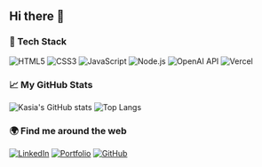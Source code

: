 ## Hi there 👋

### 🧰 Tech Stack
![HTML5](https://img.shields.io/badge/Code-HTML5-orange)
![CSS3](https://img.shields.io/badge/Style-CSS3-blue)
![JavaScript](https://img.shields.io/badge/Logic-JavaScript-yellow)
![Node.js](https://img.shields.io/badge/Backend-Node.js-green)
![OpenAI API](https://img.shields.io/badge/AI-OpenAI-black)
![Vercel](https://img.shields.io/badge/Deploy-Vercel-lightgrey)

### 📈 My GitHub Stats
![Kasia's GitHub stats](https://github-readme-stats.vercel.app/api?username=katawiecz&show_icons=true&theme=radical)
![Top Langs](https://github-readme-stats.vercel.app/api/top-langs/?username=katawiecz&layout=compact&theme=radical)

### 🌍 Find me around the web
[![LinkedIn](https://img.shields.io/badge/LinkedIn-Kasia%20Wieczorek-blue?logo=linkedin)](https://linkedin.com/in/katarzyna-wieczorek-personalprofile)
[![Portfolio](https://img.shields.io/badge/Portfolio-Interactive%20CV-brightgreen)](https://quiviva.katawiecz.vercel.app)
[![GitHub](https://img.shields.io/badge/GitHub-katawiecz-black?logo=github)](https://github.com/katawiecz)

<!--
**katawiecz/katawiecz** is a ✨ _special_ ✨ repository because its `README.md` (this file) appears on your GitHub profile.

Here are some ideas to get you started:

- 🔭 I’m currently working on ...
- 🌱 I’m currently learning ...
- 👯 I’m looking to collaborate on ...
- 🤔 I’m looking for help with ...
- 💬 Ask me about ...
- 📫 How to reach me: ...
- 😄 Pronouns: ...
- ⚡ Fun fact: ...
-->

